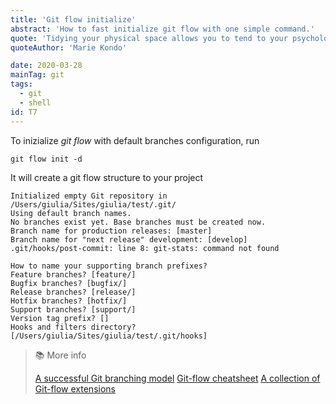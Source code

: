 ```yaml
---
title: 'Git flow initialize'
abstract: 'How to fast initialize git flow with one simple command.'
quote: 'Tidying your physical space allows you to tend to your psychological space.'
quoteAuthor: 'Marie Kondo'

date: 2020-03-28
mainTag: git
tags:
  - git
  - shell
id: T7
---
```


To inizialize _git flow_ with default branches configuration, run

```shell
git flow init -d
```

It will create a git flow structure to your project

```shell
Initialized empty Git repository in /Users/giulia/Sites/giulia/test/.git/
Using default branch names.
No branches exist yet. Base branches must be created now.
Branch name for production releases: [master]
Branch name for "next release" development: [develop]
.git/hooks/post-commit: line 8: git-stats: command not found

How to name your supporting branch prefixes?
Feature branches? [feature/]
Bugfix branches? [bugfix/]
Release branches? [release/]
Hotfix branches? [hotfix/]
Support branches? [support/]
Version tag prefix? []
Hooks and filters directory? [/Users/giulia/Sites/giulia/test/.git/hooks]
```

> 📚 More info
>
> [A successful Git branching model](https://nvie.com/posts/a-successful-git-branching-model/)
> [Git-flow cheatsheet](https://danielkummer.github.io/git-flow-cheatsheet/)
> [A collection of Git-flow extensions](https://github.com/nvie/gitflow)
